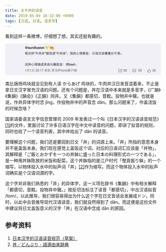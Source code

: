 ```yaml
---
title: 关于丼的读音
date: 2019-05-04 16:32:00 +0900
tags: [汉语, 日语, 语言学]
---
```


看到这样一条微博，仔细想了想，其实还挺有趣的。

![Weibo Donburi](/assets/images/donburi-weibo.png)

类比唐扬鸡块就没见到有人读 からあげ 鸡块的，牛肉丼汉日发音混着来，不止是拿日文汉字冒充汉语的问题。还有个问题是，丼在汉语中本来就是多音字，《广韻》《集韻》《韻会》《正韻》同井。又《集韻》都感切，音黕。投物井中聲。也就是说，作井异体字时念 jǐng，作投物井中的声音念 dǎn。那么问题来了，作盖浇饭的时候念啥？

国家语委语言文字信息管理司 2009 年发表过一个叫《日本汉字的汉语读音规范》[[1]](http://www.moe.gov.cn/ewebeditor/uploadfile/2015/01/13/20150113090951346.pdf)的文件，里面讨论了许多日语汉字在中文中读音的问题，即讲了拟音的规则，同时也给了一个读音列表，其中丼给出了 dǎn 的读音。

要理解这个问题，我们还是要回到日文「丼」的词源上来。「丼」所指的意思本身并不是盖饭本身。我们现在感觉上盖饭这个词，对应的日语词汇应该是「丼物」，其解释是「ご飯とおかずを一つの丼鉢に盛った日本の料理形式の一つである」，是一种用丼鉢陈放的米饭和配菜。这个丼鉢指的是江户时代「慳貪振り鉢」的一个缩写，以物体投入水中的拟声词「丼」[[2]](http://gogen-allguide.com/to/donburi.html)作为缩写。而这个物体投入水中的拟声词确实是个汉语词源的字。

这个字并非我们熟悉的「井」的异体字，这一义项在辞书《集韻》中有相关解释「都感切，音黕。投物井中聲。」按反切法标注了读音「都感切」，中古汉语拟音 /tɒm/，以此推导，我们很容易得出为什么这个字在日文音读会发展成ドン，同时，以此中古音推导现代汉语读音，我们就自然得到了 dǎn。而这便是这份文件中建议将日文盖饭意义的汉字「丼」在汉语中念成 dǎn 的原因。

## 参考资料
1. [日本汉字的汉语读音规范（草案）](http://www.moe.gov.cn/ewebeditor/uploadfile/2015/01/13/20150113090951346.pdf)
2. [丼／どんぶり - 語源由来辞典](http://gogen-allguide.com/to/donburi.html)
